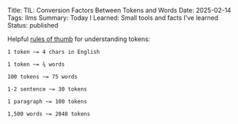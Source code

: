 Title: TIL: Conversion Factors Between Tokens and Words
Date: 2025-02-14
Tags: llms
Summary: Today I Learned: Small tools and facts I've learned
Status: published

Helpful [rules of thumb](https://help.openai.com/en/articles/4936856-what-are-tokens-and-how-to-count-them) for understanding tokens:

```
1 token ~= 4 chars in English

1 token ~= ¾ words

100 tokens ~= 75 words

```

```
1-2 sentence ~= 30 tokens

1 paragraph ~= 100 tokens

1,500 words ~= 2048 tokens
```